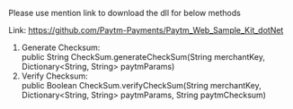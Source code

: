 Please use mention link to download the dll for below methods 

  Link: https://github.com/Paytm-Payments/Paytm_Web_Sample_Kit_dotNet

  1. Generate Checksum:  
    public String CheckSum.generateCheckSum(String merchantKey, Dictionary<String, String> paytmParams)
  2. Verify Checksum:  
    public Boolean CheckSum.verifyCheckSum(String merchantKey, Dictionary<String, String> paytmParams, String paytmChecksum)
